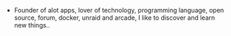 - Founder of alot apps, lover of technology, programming language, open source, forum, docker, unraid and arcade, I like to discover and learn new things..
  <br>

























































































































































































































































































































































































































